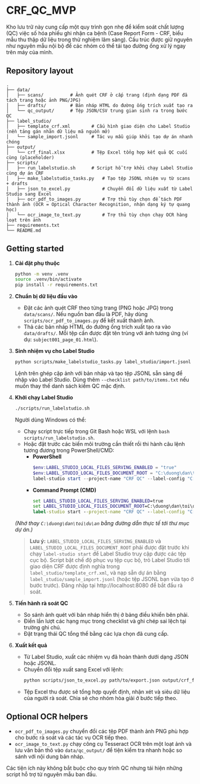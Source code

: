 # CRF_QC_MVP

Kho lưu trữ này cung cấp một quy trình gọn nhẹ để kiểm soát chất lượng (QC) việc số hóa phiếu ghi nhận ca bệnh (Case Report Form - CRF, biểu mẫu thu thập dữ liệu trong thử nghiệm lâm sàng). Cấu trúc được giữ nguyên như nguyên mẫu nội bộ để các nhóm có thể tái tạo đường ống xử lý ngay trên máy của mình.

## Repository layout

```
.
├── data/
│   ├── scans/          # Ảnh quét CRF ở cấp trang (định dạng PDF đã tách trang hoặc ảnh PNG/JPG)
│   ├── drafts/         # Bản nháp HTML do đường ống trích xuất tạo ra
│   └── qc_output/      # Tệp JSON/CSV trung gian sinh ra trong bước QC
├── label_studio/
│   ├── template_crf.xml        # Cấu hình giao diện cho Label Studio (nền tảng gán nhãn dữ liệu mã nguồn mở)
│   └── sample_import.jsonl     # Tác vụ mẫu giúp khởi tạo dự án nhanh chóng
├── output/
│   └── crf_final.xlsx          # Tệp Excel tổng hợp kết quả QC cuối cùng (placeholder)
├── scripts/
│   ├── run_labelstudio.sh      # Script hỗ trợ khởi chạy Label Studio cùng dự án CRF
│   ├── make_labelstudio_tasks.py   # Tạo tệp JSONL nhiệm vụ từ scans + drafts
│   ├── json_to_excel.py            # Chuyển đổi dữ liệu xuất từ Label Studio sang Excel
│   ├── ocr_pdf_to_images.py        # Trợ thủ tùy chọn để tách PDF thành ảnh (OCR = Optical Character Recognition, nhận dạng ký tự quang học)
│   └── ocr_image_to_text.py        # Trợ thủ tùy chọn chạy OCR hàng loạt trên ảnh
├── requirements.txt
└── README.md
```

## Getting started

1. **Cài đặt phụ thuộc**
   ```bash
   python -m venv .venv
   source .venv/bin/activate
   pip install -r requirements.txt
   ```

2. **Chuẩn bị dữ liệu đầu vào**
   * Đặt các ảnh quét CRF theo từng trang (PNG hoặc JPG) trong `data/scans/`. Nếu nguồn ban đầu là PDF, hãy dùng `scripts/ocr_pdf_to_images.py` để kết xuất thành ảnh.
   * Thả các bản nháp HTML do đường ống trích xuất tạo ra vào `data/drafts/`. Mỗi tệp cần được đặt tên trùng với ảnh tương ứng (ví dụ: `subject001_page_01.html`).

3. **Sinh nhiệm vụ cho Label Studio**
   ```bash
   python scripts/make_labelstudio_tasks.py label_studio/import.jsonl
   ```
   Lệnh trên ghép cặp ảnh với bản nháp và tạo tệp JSONL sẵn sàng để nhập vào Label Studio. Dùng thêm `--checklist path/to/items.txt` nếu muốn thay thế danh sách kiểm QC mặc định.

4. **Khởi chạy Label Studio**
   ```bash
   ./scripts/run_labelstudio.sh
   ```
   Người dùng Windows có thể:
   * Chạy script trực tiếp trong Git Bash hoặc WSL với lệnh `bash scripts/run_labelstudio.sh`.
   * Hoặc đặt trước các biến môi trường cần thiết rồi thi hành câu lệnh tương đương trong PowerShell/CMD:
     * **PowerShell**
       ```powershell
       $env:LABEL_STUDIO_LOCAL_FILES_SERVING_ENABLED = "true"
       $env:LABEL_STUDIO_LOCAL_FILES_DOCUMENT_ROOT = "C:\duong\dan\toi\du\an"
       label-studio start --project-name "CRF QC" --label-config "C:\duong\dan\toi\du\an\label_studio\template_crf.xml" --init --input-path "C:\duong\dan\toi\du\an\label_studio\sample_import.jsonl"
       ```
     * **Command Prompt (CMD)**
       ```cmd
       set LABEL_STUDIO_LOCAL_FILES_SERVING_ENABLED=true
       set LABEL_STUDIO_LOCAL_FILES_DOCUMENT_ROOT=C:\duong\dan\toi\du\an
       label-studio start --project-name "CRF QC" --label-config "C:\duong\dan\toi\du\an\label_studio\template_crf.xml" --init --input-path "C:\duong\dan\toi\du\an\label_studio\sample_import.jsonl"
       ```
   *(Nhớ thay `C:\duong\dan\toi\du\an` bằng đường dẫn thực tế tới thư mục dự án.)*
   > **Lưu ý:** `LABEL_STUDIO_LOCAL_FILES_SERVING_ENABLED` và `LABEL_STUDIO_LOCAL_FILES_DOCUMENT_ROOT` phải được đặt trước khi chạy `label-studio start` để Label Studio truy cập được các tệp cục bộ.
   Script bật chế độ phục vụ tệp cục bộ, trỏ Label Studio tới giao diện CRF được định nghĩa trong `label_studio/template_crf.xml`, và nạp sẵn dự án bằng `label_studio/sample_import.jsonl` (hoặc tệp JSONL bạn vừa tạo ở bước trước). Đăng nhập tại http://localhost:8080 để bắt đầu rà soát.

5. **Tiến hành rà soát QC**
   * So sánh ảnh quét với bản nháp hiển thị ở bảng điều khiển bên phải.
   * Điền lần lượt các hạng mục trong checklist và ghi chép sai lệch tại trường ghi chú.
   * Đặt trạng thái QC tổng thể bằng các lựa chọn đã cung cấp.

6. **Xuất kết quả**
   * Từ Label Studio, xuất các nhiệm vụ đã hoàn thành dưới dạng JSON hoặc JSONL.
   * Chuyển đổi tệp xuất sang Excel với lệnh:
     ```bash
     python scripts/json_to_excel.py path/to/export.json output/crf_final.xlsx
     ```
   * Tệp Excel thu được sẽ tổng hợp quyết định, nhận xét và siêu dữ liệu của người rà soát. Chia sẻ cho nhóm hòa giải ở bước tiếp theo.

## Optional OCR helpers

* `ocr_pdf_to_images.py` chuyển đổi các tệp PDF thành ảnh PNG phù hợp cho bước rà soát và các tác vụ OCR tiếp theo.
* `ocr_image_to_text.py` chạy công cụ Tesseract OCR trên một loạt ảnh và lưu văn bản thô vào `data/qc_output/` để tiện kiểm tra nhanh hoặc so sánh với nội dung bản nháp.

Các tiện ích này không bắt buộc cho quy trình QC nhưng tái hiện những script hỗ trợ từ nguyên mẫu ban đầu.
